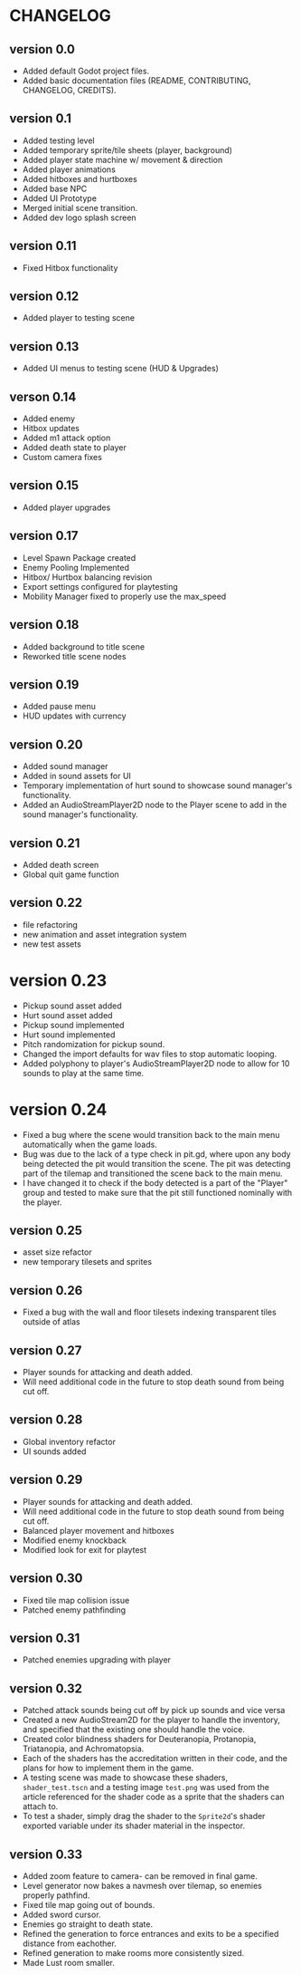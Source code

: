 # CHANGELOG

## version 0.0

-   Added default Godot project files.
-   Added basic documentation files (README, CONTRIBUTING, CHANGELOG, CREDITS).

## version 0.1

-   Added testing level
-   Added temporary sprite/tile sheets (player, background)
-   Added player state machine w/ movement & direction
-   Added player animations
-   Added hitboxes and hurtboxes
-   Added base NPC
-   Added UI Prototype
-   Merged initial scene transition.
-   Added dev logo splash screen

## version 0.11

-   Fixed Hitbox functionality

## version 0.12

-   Added player to testing scene

## version 0.13

-   Added UI menus to testing scene (HUD & Upgrades)

## verson 0.14

-   Added enemy
-   Hitbox updates
-   Added m1 attack option
-   Added death state to player
-   Custom camera fixes

## version 0.15

-   Added player upgrades

## version 0.17

-   Level Spawn Package created
-   Enemy Pooling Implemented
-   Hitbox/ Hurtbox balancing revision
-   Export settings configured for playtesting
-   Mobility Manager fixed to properly use the max_speed

## version 0.18

-   Added background to title scene
-   Reworked title scene nodes

## version 0.19

-   Added pause menu
-   HUD updates with currency

## version 0.20

-   Added sound manager
-   Added in sound assets for UI
-   Temporary implementation of hurt sound to showcase sound manager's functionality.
-   Added an AudioStreamPlayer2D node to the Player scene to add in the sound manager's functionality.

## version 0.21

-   Added death screen
-   Global quit game function

## version 0.22

-   file refactoring
-   new animation and asset integration system
-   new test assets

# version 0.23

-   Pickup sound asset added
-   Hurt sound asset added
-   Pickup sound implemented
-   Hurt sound implemented
-   Pitch randomization for pickup sound.
-   Changed the import defaults for wav files to stop automatic looping.
-   Added polyphony to player's AudioStreamPlayer2D node to allow for 10 sounds to play at the same time.

# version 0.24

-   Fixed a bug where the scene would transition back to the main menu automatically when the game loads.
-   Bug was due to the lack of a type check in pit.gd, where upon any body being detected the pit would transition the scene. The pit was detecting part of the tilemap and transitioned the scene back to the main menu.
-   I have changed it to check if the body detected is a part of the "Player" group and tested to make sure that the pit still functioned nominally with the player.

## version 0.25

-   asset size refactor
-   new temporary tilesets and sprites

## version 0.26

-   Fixed a bug with the wall and floor tilesets indexing transparent tiles outside of atlas

## version 0.27

-   Player sounds for attacking and death added.
-   Will need additional code in the future to stop death sound from being cut off.

## version 0.28

-   Global inventory refactor
-   UI sounds added

## version 0.29

-   Player sounds for attacking and death added.
-   Will need additional code in the future to stop death sound from being cut off.
-   Balanced player movement and hitboxes
-   Modified enemy knockback
-   Modified look for exit for playtest

## version 0.30

-   Fixed tile map collision issue
-   Patched enemy pathfinding

## version 0.31

-   Patched enemies upgrading with player

## version 0.32

-   Patched attack sounds being cut off by pick up sounds and vice versa
-   Created a new AudioStream2D for the player to handle the inventory, and specified that the existing one should handle the voice.
-   Created color blindness shaders for Deuteranopia, Protanopia, Triatanopia, and Achromatopsia.
-   Each of the shaders has the accreditation written in their code, and the plans for how to implement them in the game.
-   A testing scene was made to showcase these shaders, `shader_test.tscn` and a testing image `test.png` was used from the article referenced for the shader code as a sprite that the shaders can attach to.
-   To test a shader, simply drag the shader to the `Sprite2d`'s shader exported variable under its shader material in the inspector.

## version 0.33

-   Added zoom feature to camera- can be removed in final game.
-   Level generator now bakes a navmesh over tilemap, so enemies properly pathfind.
-   Fixed tile map going out of bounds.
-   Added sword cursor.
-   Enemies go straight to death state.
-   Refined the generation to force entrances and exits to be a specified distance from eachother.
-   Refined generation to make rooms more consistently sized.
-   Made Lust room smaller.
